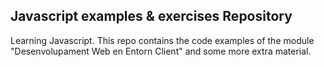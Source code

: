 ## Javascript examples & exercises Repository
Learning Javascript.
This repo contains the code examples of the module "Desenvolupament Web en Entorn Client" and some more extra material.